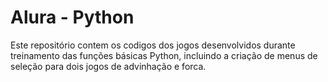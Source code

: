 # Alura - Python  

Este repositório contem os codigos dos jogos desenvolvidos durante treinamento das funções básicas Python, incluindo a criação de menus de seleção para dois jogos de advinhação e forca.  

